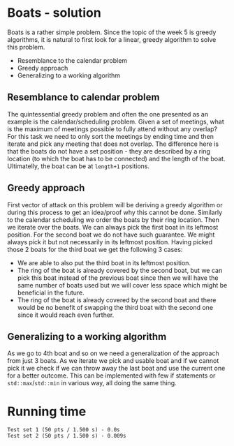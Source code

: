 # Boats - solution
Boats is a rather simple problem. Since the topic of the week 5 is greedy algorithms, it is natural to first look for a linear, greedy algorithm to solve this problem.
- Resemblance to the calendar problem
- Greedy approach
- Generalizing to a working algorithm

## Resemblance to calendar problem
The quintessential greedy problem and often the one presented as an example is the calendar/scheduling problem. Given a set of meetings, what is the maximum of meetings possible to fully attend without any overlap? For this task we need to only sort the meetings by ending time and then iterate and pick any meeting that does not overlap. The difference here is that the boats do not have a set position - they are described by a ring location (to which the boat has to be connected) and the length of the boat. Ultimatelly, the boat can be at `length+1` positions.

## Greedy approach
First vector of attack on this problem will be deriving a greedy algorithm or during this process to get an idea/proof why this cannot be done. Similarly to the calendar scheduling we order the boats by their ring location. Then we iterate over the boats. We can always pick the first boat in its leftmost position. For the second boat we do not have such guarantee. We might always pick it but not necessarily in its leftmost position. Having picked those 2 boats for the third boat we get the following 3 cases:
- We are able to also put the third boat in its leftmost position.
- The ring of the boat is already covered by the second boat, but we can pick this boat instead of the previous boat since then we will have the same number of boats used but we will cover less space which might be beneficial in the future.
- The ring of the boat is already covered by the second boat and there would be no benefit of swapping the third boat with the second one since it would reach even further.

## Generalizing to a working algorithm
As we go to 4th boat and so on we need a generalization of the approach from just 3 boats. As we iterate we pick and usable boat and if we cannot pick it we check if we can throw away the last boat and use the current one for a better outcome. This can be implemented with few if statements or `std::max`/`std::min` in various way, all doing the same thing.

# Running time
    Test set 1 (50 pts / 1.500 s) - 0.0s
    Test set 2 (50 pts / 1.500 s) - 0.009s
